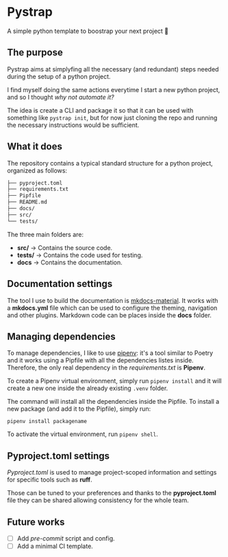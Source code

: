 # Pystrap
A simple python template to boostrap your next project 🚀

## The purpose
Pystrap aims at simplyfing all the necessary (and redundant) steps needed during the setup of a python project.

I find myself doing the same actions everytime I start a new python project, and so I thought _why not automate it?_

The idea is create a CLI and package it so that it can be used with something like `pystrap init`, but for now just cloning the repo and running the necessary instructions would be sufficient.

 ## What it does

The repository contains a typical standard structure for a python project, organized as follows:
```sh
├── pyproject.toml
├── requirements.txt
├── Pipfile
├── README.md
├── docs/
├── src/
└── tests/
```

The three main folders are:
- **src/** -> Contains the source code.
- **tests/** -> Contains the code used for testing.
- **docs** -> Contains the documentation.

## Documentation settings
The tool I use to build the documentation is [mkdocs-material](https://squidfunk.github.io/mkdocs-material/). It works with a **mkdocs.yml** file which can be used to configure the theming, navigation and other plugins. Markdown code can be places inside the **docs** folder.



## Managing dependencies
To manage dependencies, I like to use [pipenv](https://pipenv.pypa.io/en/latest/): it's a tool similar to Poetry and it works using a Pipfile with all the dependencies listes inside.
Therefore, the only real dependency in the *requirements.txt* is **Pipenv**.

To create a Pipenv virtual environment, simply run `pipenv install` and it will create a new one inside the already existing `.venv` folder.

The command will install all the dependencies inside the Pipfile. To install a new package (and add it to the Pipfile), simply run:

`pipenv install packagename`

To activate the virtual environment, run `pipenv shell`.

## Pyproject.toml settings
*Pyproject.toml* is used to manage project-scoped information and settings for specific tools such as **ruff**.

Those can be tuned to your preferences and thanks to the **pyproject.toml** file they can be shared allowing consistency for the whole team.

## Future works
- [ ] Add *pre-commit* script and config.
- [ ] Add a minimal CI template.
